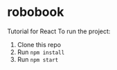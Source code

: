 # robobook
Tutorial for React
To run the project:

1. Clone this repo
2. Run `npm install`
3. Run `npm start`
